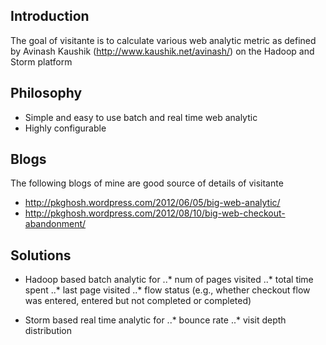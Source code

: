 ## Introduction
The goal of visitante is to calculate various web analytic metric as defined by 
Avinash Kaushik (http://www.kaushik.net/avinash/) on the Hadoop and Storm platform

## Philosophy
* Simple and easy to use batch and real time web analytic
* Highly configurable

## Blogs
The following blogs of mine are good source of details of visitante

* http://pkghosh.wordpress.com/2012/06/05/big-web-analytic/
* http://pkghosh.wordpress.com/2012/08/10/big-web-checkout-abandonment/


## Solutions
* Hadoop based batch analytic for 
..* num of pages visited
..* total time spent 
..* last page visited
..* flow status (e.g., whether checkout flow was entered, entered but not completed or completed)

* Storm based real time analytic for
..* bounce rate
..* visit depth distribution




